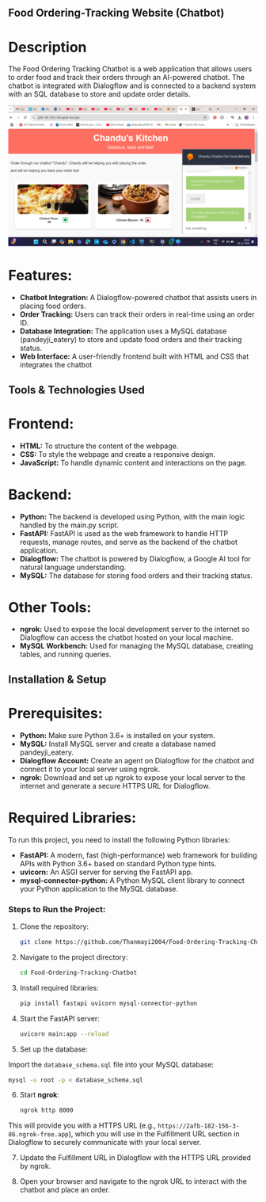## Food Ordering-Tracking Website (Chatbot)

# Description
The Food Ordering Tracking Chatbot is a web application that allows users to order food and track their orders through an AI-powered chatbot.
The chatbot is integrated with Dialogflow and is connected to a backend system with an SQL database to store and update order details.

![Website Preview](https://github.com/Thanmayi2004/Food-Ordering-Tracking-Chatbot/blob/main/screenshot.png)

# Features:
- **Chatbot Integration:** A Dialogflow-powered chatbot that assists users in placing food orders.
- **Order Tracking:** Users can track their orders in real-time using an order ID.
- **Database Integration:** The application uses a MySQL database (pandeyji_eatery) to store and update food orders and their tracking status.
- **Web Interface:** A user-friendly frontend built with HTML and CSS that integrates the chatbot
  
## Tools & Technologies Used
# Frontend:
  - **HTML:** To structure the content of the webpage.
  - **CSS:** To style the webpage and create a responsive design.
  - **JavaScript:** To handle dynamic content and interactions on the page.
    
# Backend:
  - **Python:** The backend is developed using Python, with the main logic handled by the main.py script.
  - **FastAPI:** FastAPI is used as the web framework to handle HTTP requests, manage routes, and serve as the backend of the chatbot application.
  - **Dialogflow:** The chatbot is powered by Dialogflow, a Google AI tool for natural language understanding.
  - **MySQL:** The database for storing food orders and their tracking status.

# Other Tools:
  - **ngrok:** Used to expose the local development server to the internet so Dialogflow can access the chatbot hosted on your local machine.
  - **MySQL Workbench:** Used for managing the MySQL database, creating tables, and running queries.

## Installation & Setup
# Prerequisites:
 - **Python:** Make sure Python 3.6+ is installed on your system.
 - **MySQL:** Install MySQL server and create a database named pandeyji_eatery.
 - **Dialogflow Account:** Create an agent on Dialogflow for the chatbot and connect it to your local server using ngrok.
- **ngrok:** Download and set up ngrok to expose your local server to the internet and generate a secure HTTPS URL for Dialogflow.
  
# Required Libraries:
To run this project, you need to install the following Python libraries:
 - **FastAPI:** A modern, fast (high-performance) web framework for building APIs with Python 3.6+ based on standard Python type hints.
 - **uvicorn:** An ASGI server for serving the FastAPI app.
 - **mysql-connector-python:** A Python MySQL client library to connect your Python application to the MySQL database.

### Steps to Run the Project:

1. Clone the repository:

    ```bash
    git clone https://github.com/Thanmayi2004/Food-Ordering-Tracking-Chatbot.git
    ```

2. Navigate to the project directory:

    ```bash
    cd Food-Ordering-Tracking-Chatbot
    ```

3. Install required libraries:

    ```bash
    pip install fastapi uvicorn mysql-connector-python
    ```

4. Start the FastAPI server:

    ```bash
    uvicorn main:app --reload
    ```
    
5. Set up the database:

  Import the `database_schema.sql` file into your MySQL database:

  ```bash
  mysql -u root -p < database_schema.sql
  ```

6. Start **ngrok**:

    ```bash
    ngrok http 8000
    ```

  This will provide you with a HTTPS URL (e.g., ``https://2afb-182-156-3-86.ngrok-free.app``), which you will use in the Fulfillment URL section in Dialogflow to securely 
  communicate with your local server.

7. Update the Fulfillment URL in Dialogflow with the HTTPS URL provided by ngrok.

8. Open your browser and navigate to the ngrok URL to interact with the chatbot and place an order.



